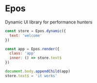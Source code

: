 # Epos

Dynamic UI library for performance hunters

```js
const store = Epos.dynamic({
  text: 'welcome'
})

const app = Epos.render({
  class: 'app'
  inner: () => store.text$
})

document.body.appendChild(app)
store.text$ = 'it works'
```
